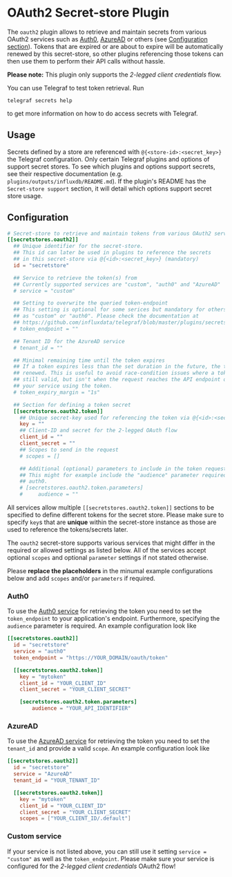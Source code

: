 # OAuth2 Secret-store Plugin

The `oauth2` plugin allows to retrieve and maintain secrets from various OAuth2
services such as [Auth0][auth0], [AzureAD][azuread] or others (see
[Configuration section](#configuration)).
Tokens that are expired or are about to expire will be automatically renewed
by this secret-store, so other plugins referencing those tokens can then use
them to perform their API calls without hassle.

**Please note:** This plugin only supports the *2-legged client credentials*
flow.

You can use Telegraf to test token retrieval. Run

```shell
telegraf secrets help
```

to get more information on how to do access secrets with Telegraf.

## Usage <!-- @/docs/includes/secret_usage.md -->

Secrets defined by a store are referenced with `@{<store-id>:<secret_key>}`
the Telegraf configuration. Only certain Telegraf plugins and options of
support secret stores. To see which plugins and options support
secrets, see their respective documentation (e.g.
`plugins/outputs/influxdb/README.md`). If the plugin's README has the
`Secret-store support` section, it will detail which options support secret
store usage.

## Configuration

```toml @sample.conf
# Secret-store to retrieve and maintain tokens from various OAuth2 services
[[secretstores.oauth2]]
  ## Unique identifier for the secret-store.
  ## This id can later be used in plugins to reference the secrets
  ## in this secret-store via @{<id>:<secret_key>} (mandatory)
  id = "secretstore"

  ## Service to retrieve the token(s) from
  ## Currently supported services are "custom", "auth0" and "AzureAD"
  # service = "custom"

  ## Setting to overwrite the queried token-endpoint
  ## This setting is optional for some serices but mandatory for others such
  ## as "custom" or "auth0". Please check the documentation at
  ## https://github.com/influxdata/telegraf/blob/master/plugins/secretstores/oauth2/README.md
  # token_endpoint = ""

  ## Tenant ID for the AzureAD service
  # tenant_id = ""

  ## Minimal remaining time until the token expires
  ## If a token expires less than the set duration in the future, the token is
  ## renewed. This is useful to avoid race-condition issues where a token is
  ## still valid, but isn't when the request reaches the API endpoint of
  ## your service using the token.
  # token_expiry_margin = "1s"

  ## Section for defining a token secret
  [[secretstores.oauth2.token]]
    ## Unique secret-key used for referencing the token via @{<id>:<secret_key>}
    key = ""
    ## Client-ID and secret for the 2-legged OAuth flow
    client_id = ""
    client_secret = ""
    ## Scopes to send in the request
    # scopes = []

    ## Additional (optional) parameters to include in the token request
    ## This might for example include the "audience" parameter required for
    ## auth0.
    # [secretstores.oauth2.token.parameters]
    #     audience = ""
```

All services allow multiple `[[secretstores.oauth2.token]]` sections to be
specified to define different tokens for the secret store. Please make sure to
specify `key`s that are **unique** within the secret-store instance as those
are used to reference the tokens/secrets later.

The `oauth2` secret-store supports various services that might differ in the
required or allowed settings as listed below. All of the services accept
optional `scopes` and optional `parameter` settings if not stated otherwise.

Please **replace the placeholders** in the minumal example configurations below
and add `scopes` and/or `parameters` if required.

### Auth0

To use the [Auth0 service][auth0] for retrieving the token you need to set the
`token_endpoint` to your application's endpoint. Furthermore, specifying the
`audience` parameter is required. An example configuration look like

```toml
[[secretstores.oauth2]]
  id = "secretstore"
  service = "auth0"
  token_endpoint = "https://YOUR_DOMAIN/oauth/token"

  [[secretstores.oauth2.token]]
    key = "mytoken"
    client_id = "YOUR_CLIENT_ID"
    client_secret = "YOUR_CLIENT_SECRET"

    [secretstores.oauth2.token.parameters]
        audience = "YOUR_API_IDENTIFIER"
```

### AzureAD

To use the [AzureAD service][azuread] for retrieving the token you need to set
the `tenant_id` and provide a valid `scope`. An example configuration look like

```toml
[[secretstores.oauth2]]
  id = "secretstore"
  service = "AzureAD"
  tenant_id = "YOUR_TENANT_ID"

  [[secretstores.oauth2.token]]
    key = "mytoken"
    client_id = "YOUR_CLIENT_ID"
    client_secret = "YOUR_CLIENT_SECRET"
    scopes = ["YOUR_CLIENT_ID/.default"]
```

### Custom service

If your service is not listed above, you can still use it setting
`service = "custom"` as well as the `token_endpoint`. Please make sure your
service is configured for the *2-legged client credentials* OAuth2 flow!

[auth0]: https://auth0.com
[azuread]: https://azure.microsoft.com/de-de/products/active-directory
